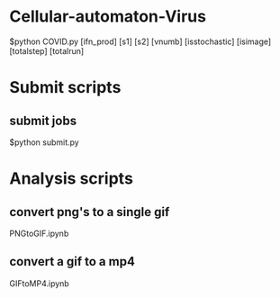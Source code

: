 # Cellular-automaton-Virus
$python COVID.py [ifn_prod] [s1] [s2] [vnumb] [isstochastic] [isimage] [totalstep] [totalrun]  

# Submit scripts
## submit jobs
$python submit.py 

# Analysis scripts
## convert png's to a single gif
PNGtoGIF.ipynb 
## convert a gif to a mp4
GIFtoMP4.ipynb
